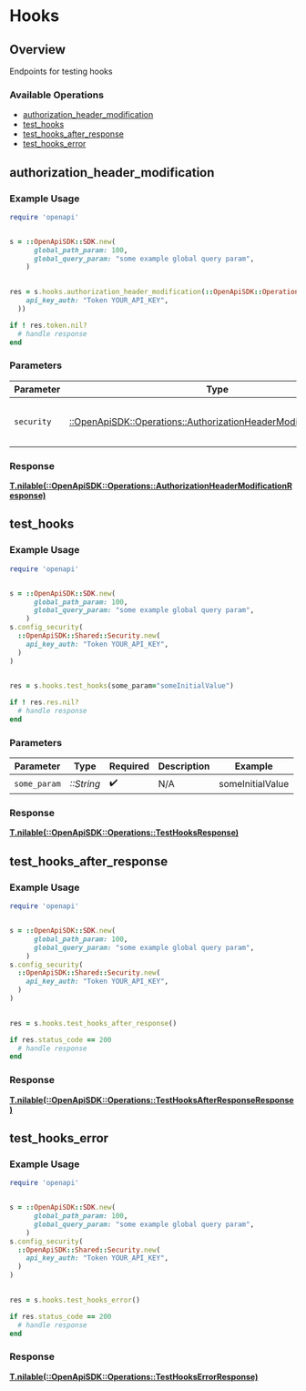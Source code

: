 # Hooks


## Overview

Endpoints for testing hooks

### Available Operations

* [authorization_header_modification](#authorization_header_modification)
* [test_hooks](#test_hooks)
* [test_hooks_after_response](#test_hooks_after_response)
* [test_hooks_error](#test_hooks_error)

## authorization_header_modification

### Example Usage

```ruby
require 'openapi'


s = ::OpenApiSDK::SDK.new(
      global_path_param: 100,
      global_query_param: "some example global query param",
    )

    
res = s.hooks.authorization_header_modification(::OpenApiSDK::Operations::AuthorizationHeaderModificationSecurity.new(
    api_key_auth: "Token YOUR_API_KEY",
  ))

if ! res.token.nil?
  # handle response
end

```

### Parameters

| Parameter                                                                                                                               | Type                                                                                                                                    | Required                                                                                                                                | Description                                                                                                                             |
| --------------------------------------------------------------------------------------------------------------------------------------- | --------------------------------------------------------------------------------------------------------------------------------------- | --------------------------------------------------------------------------------------------------------------------------------------- | --------------------------------------------------------------------------------------------------------------------------------------- |
| `security`                                                                                                                              | [::OpenApiSDK::Operations::AuthorizationHeaderModificationSecurity](../../models/operations/authorizationheadermodificationsecurity.md) | :heavy_check_mark:                                                                                                                      | The security requirements to use for the request.                                                                                       |


### Response

**[T.nilable(::OpenApiSDK::Operations::AuthorizationHeaderModificationResponse)](../../models/operations/authorizationheadermodificationresponse.md)**


## test_hooks

### Example Usage

```ruby
require 'openapi'


s = ::OpenApiSDK::SDK.new(
      global_path_param: 100,
      global_query_param: "some example global query param",
    )
s.config_security(
  ::OpenApiSDK::Shared::Security.new(
    api_key_auth: "Token YOUR_API_KEY",
  )
)

    
res = s.hooks.test_hooks(some_param="someInitialValue")

if ! res.res.nil?
  # handle response
end

```

### Parameters

| Parameter          | Type               | Required           | Description        | Example            |
| ------------------ | ------------------ | ------------------ | ------------------ | ------------------ |
| `some_param`       | *::String*         | :heavy_check_mark: | N/A                | someInitialValue   |


### Response

**[T.nilable(::OpenApiSDK::Operations::TestHooksResponse)](../../models/operations/testhooksresponse.md)**


## test_hooks_after_response

### Example Usage

```ruby
require 'openapi'


s = ::OpenApiSDK::SDK.new(
      global_path_param: 100,
      global_query_param: "some example global query param",
    )
s.config_security(
  ::OpenApiSDK::Shared::Security.new(
    api_key_auth: "Token YOUR_API_KEY",
  )
)

    
res = s.hooks.test_hooks_after_response()

if res.status_code == 200
  # handle response
end

```


### Response

**[T.nilable(::OpenApiSDK::Operations::TestHooksAfterResponseResponse)](../../models/operations/testhooksafterresponseresponse.md)**


## test_hooks_error

### Example Usage

```ruby
require 'openapi'


s = ::OpenApiSDK::SDK.new(
      global_path_param: 100,
      global_query_param: "some example global query param",
    )
s.config_security(
  ::OpenApiSDK::Shared::Security.new(
    api_key_auth: "Token YOUR_API_KEY",
  )
)

    
res = s.hooks.test_hooks_error()

if res.status_code == 200
  # handle response
end

```


### Response

**[T.nilable(::OpenApiSDK::Operations::TestHooksErrorResponse)](../../models/operations/testhookserrorresponse.md)**

